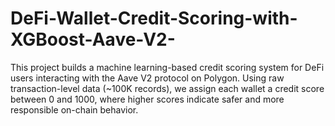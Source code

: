 # DeFi-Wallet-Credit-Scoring-with-XGBoost-Aave-V2-
This project builds a machine learning-based credit scoring system for DeFi users interacting with the Aave V2 protocol on Polygon. Using raw transaction-level data (~100K records), we assign each wallet a credit score between 0 and 1000, where higher scores indicate safer and more responsible on-chain behavior.

